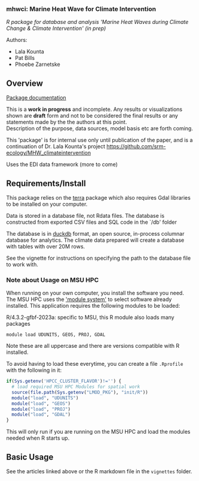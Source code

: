 ### mhwci: Marine Heat Wave for Climate Intervention

*R package for database and analysis 'Marine Heat Waves during Climate Change & Climate Intervention' (in prep)*

Authors:

-   Lala Kounta
-   Pat Bills
-   Phoebe Zarnetske

## Overview

[Package documentation](site/index.html)

This is a **work in progress** and incomplete.  Any results or visualizations shown are **draft** form and not 
to be considered the final results or any statements made by the the authors at this point.   
Description of the purpose, data sources, model basis etc are forth coming. 

This 'package' is for internal use only until publication of the paper, and is a continuation of Dr. Lala Kounta's project https://github.com/srm-ecology/MHW_climateintervention

Uses the EDI data framework (more to come)

## Requirements/Install

This package relies on the [terra]() package which also requires Gdal libraries to be installed on your computer. 

Data is stored in a database file, not Rdata files.   The database is constructed from exported CSV files and SQL code in the `/db' folder

The database is in [duckdb](https://duckdb.org) format, an open source, in-process columnar database for analytics. The climate data prepared will create a database with tables with over 20M rows.

See the vignette for instructions on specifying the path to the database file to work with. 

### Note about Usage on MSU HPC

When running on your own computer, you install the software you need.  The MSU HPC uses the ['module system'](https://docs.icer.msu.edu/Intro_to_modules/) to select software already installed.  This application requires the following modules to be loaded: 

R/4.3.2-gfbf-2023a: specific to MSU, this R module also loads many packages

`module load UDUNITS, GEOS, PROJ, GDAL`

Note these are all uppercase and there are versions compatible with R installed. 

To avoid having to load these everytime, you can create a file `.Rprofile` with the following in it: 

```R
if(Sys.getenv('HPCC_CLUSTER_FLAVOR')!='') {
  # load required MSU HPC Modules for spatial work
  source(file.path(Sys.getenv("LMOD_PKG"), "init/R"))
  module("load", "UDUNITS")
  module("load", "GEOS")
  module("load", "PROJ")
  module("load", "GDAL")
}
```
  
This will only run if you are running on the MSU HPC and load the modules needed when R starts up. 


## Basic Usage

See the articles linked above or the R markdown file in the `vignettes` folder. 
